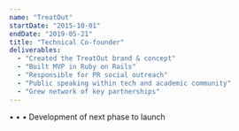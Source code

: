 ```yaml
---
name: "TreatOut"
startDate: "2015-10-01"
endDate: "2019-05-21"
title: "Technical Co-founder"
deliverables:
  - "Created the TreatOut brand & concept"
  - "Built MVP in Ruby on Rails"
  - "Responsible for PR social outreach"
  - "Public speaking within tech and academic community"
  - "Grew network of key partnerships"
---
```


•
•
• Development of next phase to launch
